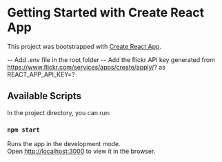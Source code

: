 # Getting Started with Create React App

This project was bootstrapped with [Create React App](https://github.com/facebook/create-react-app).

-- Add .env file in the root folder
-- Add the flickr API key generated from https://www.flickr.com/services/apps/create/apply/? as REACT_APP_API_KEY=?

## Available Scripts

In the project directory, you can run:

### `npm start`

Runs the app in the development mode.\
Open [http://localhost:3000](http://localhost:3000) to view it in the browser.

